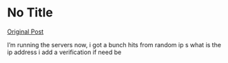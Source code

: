 # No Title

[Original Post](https://discourse.onlinedegree.iitm.ac.in/t/169029/355)

<p>I’m running the servers now, i got a bunch hits from random ip s what is the ip address i add a verification if need be</p>